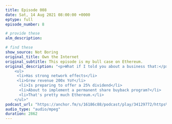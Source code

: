```yaml
---
title: Episode 008
date: Sat, 14 Aug 2021 08:00:00 +0000
eptype: full
episode_number: 8

# provide these
alm_description: 

# find these
show_source: Not Boring
original_title: Own the Internet
original_subtitle: This episode is my bull case on Ethereum.
original_description: "<p>What if I told you about a business that:</p>
	<ul>
	 <li>Has strong network effects</li>
	 <li>Grew revenue 200x YoY</li>
	  <li>Is preparing to offer a 25% dividend</li>
	  <li>About to implement a permanent share buyback program?</li>
	  <li>That's pretty much Ethereum.</li>
	</ul>"
podcast_url: "https://anchor.fm/s/16186c88/podcast/play/34129772/https%3A%2F%2Fd3ctxlq1ktw2nl.cloudfront.net%2Fstaging%2F2021-4-24%2Ff355c740-c4d6-a6e2-ff58-0dc5cacadadf.mp3"
audio_type: "audio/mpeg"
duration: 2862
---
```

